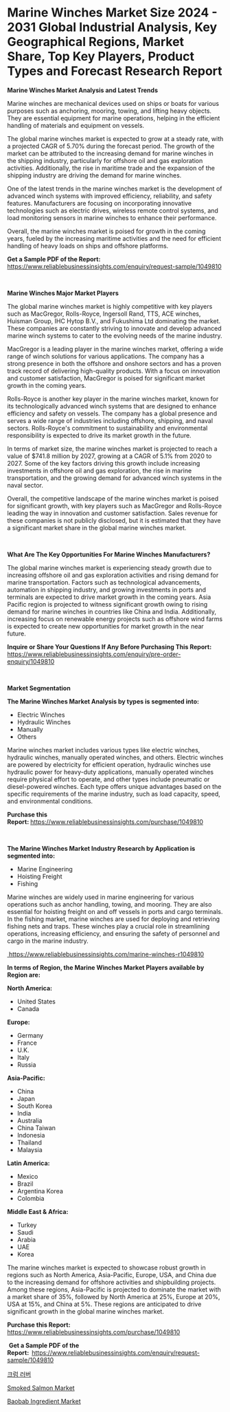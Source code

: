 <p><h1>Marine Winches Market Size 2024 - 2031 Global Industrial Analysis, Key Geographical Regions, Market Share, Top Key Players, Product Types and Forecast Research Report</h1></p><p><strong>Marine Winches Market Analysis and Latest Trends</strong></p>
<p><p>Marine winches are mechanical devices used on ships or boats for various purposes such as anchoring, mooring, towing, and lifting heavy objects. They are essential equipment for marine operations, helping in the efficient handling of materials and equipment on vessels.</p><p>The global marine winches market is expected to grow at a steady rate, with a projected CAGR of 5.70% during the forecast period. The growth of the market can be attributed to the increasing demand for marine winches in the shipping industry, particularly for offshore oil and gas exploration activities. Additionally, the rise in maritime trade and the expansion of the shipping industry are driving the demand for marine winches.</p><p>One of the latest trends in the marine winches market is the development of advanced winch systems with improved efficiency, reliability, and safety features. Manufacturers are focusing on incorporating innovative technologies such as electric drives, wireless remote control systems, and load monitoring sensors in marine winches to enhance their performance.</p><p>Overall, the marine winches market is poised for growth in the coming years, fueled by the increasing maritime activities and the need for efficient handling of heavy loads on ships and offshore platforms.</p></p>
<p><strong>Get a Sample PDF of the Report:&nbsp;</strong> <a href="https://www.reliablebusinessinsights.com/enquiry/request-sample/1049810">https://www.reliablebusinessinsights.com/enquiry/request-sample/1049810</a></p>
<p>&nbsp;</p>
<p><strong>Marine Winches Major Market Players</strong></p>
<p><p>The global marine winches market is highly competitive with key players such as MacGregor, Rolls-Royce, Ingersoll Rand, TTS, ACE winches, Huisman Group, IHC Hytop B.V., and Fukushima Ltd dominating the market. These companies are constantly striving to innovate and develop advanced marine winch systems to cater to the evolving needs of the marine industry.</p><p>MacGregor is a leading player in the marine winches market, offering a wide range of winch solutions for various applications. The company has a strong presence in both the offshore and onshore sectors and has a proven track record of delivering high-quality products. With a focus on innovation and customer satisfaction, MacGregor is poised for significant market growth in the coming years.</p><p>Rolls-Royce is another key player in the marine winches market, known for its technologically advanced winch systems that are designed to enhance efficiency and safety on vessels. The company has a global presence and serves a wide range of industries including offshore, shipping, and naval sectors. Rolls-Royce's commitment to sustainability and environmental responsibility is expected to drive its market growth in the future.</p><p>In terms of market size, the marine winches market is projected to reach a value of $741.8 million by 2027, growing at a CAGR of 5.1% from 2020 to 2027. Some of the key factors driving this growth include increasing investments in offshore oil and gas exploration, the rise in marine transportation, and the growing demand for advanced winch systems in the naval sector.</p><p>Overall, the competitive landscape of the marine winches market is poised for significant growth, with key players such as MacGregor and Rolls-Royce leading the way in innovation and customer satisfaction. Sales revenue for these companies is not publicly disclosed, but it is estimated that they have a significant market share in the global marine winches market.</p></p>
<p>&nbsp;</p>
<p><strong>What Are The Key Opportunities For Marine Winches Manufacturers?</strong></p>
<p><p>The global marine winches market is experiencing steady growth due to increasing offshore oil and gas exploration activities and rising demand for marine transportation. Factors such as technological advancements, automation in shipping industry, and growing investments in ports and terminals are expected to drive market growth in the coming years. Asia Pacific region is projected to witness significant growth owing to rising demand for marine winches in countries like China and India. Additionally, increasing focus on renewable energy projects such as offshore wind farms is expected to create new opportunities for market growth in the near future.</p></p>
<p><strong>Inquire or Share Your Questions If Any Before Purchasing This Report:</strong> <a href="https://www.reliablebusinessinsights.com/enquiry/pre-order-enquiry/1049810">https://www.reliablebusinessinsights.com/enquiry/pre-order-enquiry/1049810</a></p>
<p>&nbsp;</p>
<p><strong>Market Segmentation</strong></p>
<p><strong>The Marine Winches Market Analysis by types is segmented into:</strong></p>
<p><ul><li>Electric Winches</li><li>Hydraulic Winches</li><li>Manually</li><li>Others</li></ul></p>
<p><p>Marine winches market includes various types like electric winches, hydraulic winches, manually operated winches, and others. Electric winches are powered by electricity for efficient operation, hydraulic winches use hydraulic power for heavy-duty applications, manually operated winches require physical effort to operate, and other types include pneumatic or diesel-powered winches. Each type offers unique advantages based on the specific requirements of the marine industry, such as load capacity, speed, and environmental conditions.</p></p>
<p><strong>Purchase this Report:&nbsp;</strong><a href="https://www.reliablebusinessinsights.com/purchase/1049810">https://www.reliablebusinessinsights.com/purchase/1049810</a></p>
<p>&nbsp;</p>
<p><strong>The Marine Winches Market Industry Research by Application is segmented into:</strong></p>
<p><ul><li>Marine Engineering</li><li>Hoisting Freight</li><li>Fishing</li></ul></p>
<p><p>Marine winches are widely used in marine engineering for various operations such as anchor handling, towing, and mooring. They are also essential for hoisting freight on and off vessels in ports and cargo terminals. In the fishing market, marine winches are used for deploying and retrieving fishing nets and traps. These winches play a crucial role in streamlining operations, increasing efficiency, and ensuring the safety of personnel and cargo in the marine industry.</p></p>
<p><a href="https://www.reliablebusinessinsights.com/marine-winches-r1049810">&nbsp;https://www.reliablebusinessinsights.com/marine-winches-r1049810</a></p>
<p><strong>In terms of Region, the Marine Winches Market Players available by Region are:</strong></p>
<p>
    <p> <strong> North America: </strong>
        <ul>
            <li>United States</li>
            <li>Canada</li>
        </ul>
        </p> 
    <p> <strong> Europe: </strong>
        <ul>
            <li>Germany</li>
            <li>France</li>
            <li>U.K.</li>
            <li>Italy</li>
            <li>Russia</li>
        </ul>
        </p> 
    <p> <strong> Asia-Pacific: </strong>
        <ul>
            <li>China</li>
            <li>Japan</li>
            <li>South Korea</li>
            <li>India</li>
            <li>Australia</li>
            <li>China Taiwan</li>
            <li>Indonesia</li>
            <li>Thailand</li>
            <li>Malaysia</li>
        </ul>
        </p> 
    <p> <strong> Latin America: </strong>
        <ul>
            <li>Mexico</li>
            <li>Brazil</li>
            <li>Argentina Korea</li>
            <li>Colombia</li>
        </ul>
        </p> 
    <p> <strong> Middle East & Africa: </strong>
        <ul>
            <li>Turkey</li>
            <li>Saudi</li>
            <li>Arabia</li>
            <li>UAE</li>
            <li>Korea</li>
        </ul>
    </p>
    </p>
<p><p>The marine winches market is expected to showcase robust growth in regions such as North America, Asia-Pacific, Europe, USA, and China due to the increasing demand for offshore activities and shipbuilding projects. Among these regions, Asia-Pacific is projected to dominate the market with a market share of 35%, followed by North America at 25%, Europe at 20%, USA at 15%, and China at 5%. These regions are anticipated to drive significant growth in the global marine winches market.</p></p>
<p><strong>Purchase this Report: </strong><a href="https://www.reliablebusinessinsights.com/purchase/1049810">https://www.reliablebusinessinsights.com/purchase/1049810</a></p>
<p>&nbsp;<strong>Get a Sample PDF of the Report:&nbsp;&nbsp;</strong><a href="https://www.reliablebusinessinsights.com/enquiry/request-sample/1049810">https://www.reliablebusinessinsights.com/enquiry/request-sample/1049810</a></p>
<p><strong></strong></p>
<p><p><a href="https://github.com/nigaleamar09/Market-Research-Report-List-2/blob/main/912296843649.md">크럼 러버</a></p><p><a href="https://medium.com/@jacobwilkins67/smoked-salmon-market-global-market-share-and-ranking-overall-sales-and-demand-forecast-2024-c0ef551d9333">Smoked Salmon Market</a></p><p><a href="https://medium.com/@borisfisher2023/global-baobab-ingredient-market-size-and-market-trends-analysis-by-regional-outlook-competitive-ad73d47b3643">Baobab Ingredient Market</a></p></p>